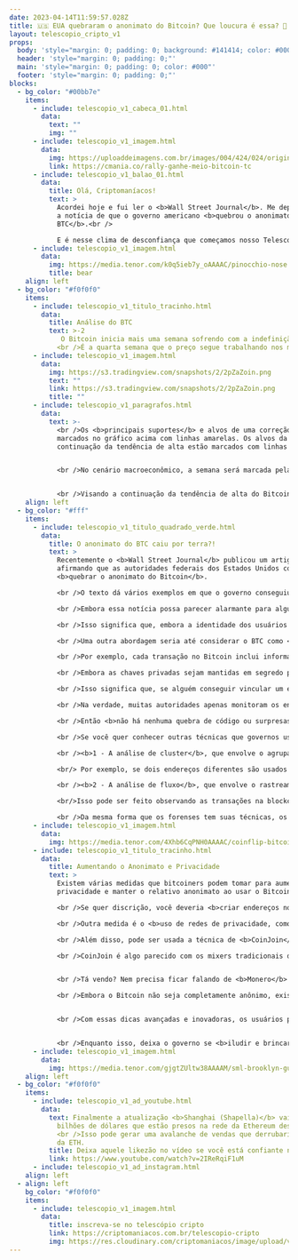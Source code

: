 ```yaml
---
date: 2023-04-14T11:59:57.028Z
title: 🇺🇸 EUA quebraram o anonimato do Bitcoin? Que loucura é essa? 🤯
layout: telescopio_cripto_v1
props:
  body: 'style="margin: 0; padding: 0; background: #141414; color: #000"'
  header: 'style="margin: 0; padding: 0;"'
  main: 'style="margin: 0; padding: 0; color: #000"'
  footer: 'style="margin: 0; padding: 0;"'
blocks:
  - bg_color: "#00bb7e"
    items:
      - include: telescopio_v1_cabeca_01.html
        data:
          text: ""
          img: ""
      - include: telescopio_v1_imagem.html
        data:
          img: https://uploaddeimagens.com.br/images/004/424/024/original/image.png?1681136446
          link: https://cmania.co/rally-ganhe-meio-bitcoin-tc
      - include: telescopio_v1_balao_01.html
        data:
          title: Olá, Criptomaníacos!
          text: >
            Acordei hoje e fui ler o <b>Wall Street Journal</b>. Me deparei com
            a notícia de que o governo americano <b>quebrou o anonimato do
            BTC</b>.<br />

            E é nesse clima de desconfiança que começamos nosso Telescópio. Afinal, quando o estado fala algo, a chance de ser mentira sobe a nível de alcançar a estratosfera.
      - include: telescopio_v1_imagem.html
        data:
          img: https://media.tenor.com/k0q5ieb7y_oAAAAC/pinocchio-nose.gif
          title: bear
    align: left
  - bg_color: "#f0f0f0"
    items:
      - include: telescopio_v1_titulo_tracinho.html
        data:
          title: Análise do BTC
          text: >-2
             O Bitcoin inicia mais uma semana sofrendo com a indefinição de mercado. 
            <br />É a quarta semana que o preço segue trabalhando nos mesmos patamares entre os níveis de gatilho (linhas rosas), que vão ditar a direção do preço com um <b>rompimento</b>.
      - include: telescopio_v1_imagem.html
        data:
          img: https://s3.tradingview.com/snapshots/2/2pZaZoin.png
          text: ""
          link: https://s3.tradingview.com/snapshots/2/2pZaZoin.png
          title: ""
      - include: telescopio_v1_paragrafos.html
        data:
          text: >-
            <br />Os <b>principais suportes</b> e alvos de uma correção estão
            marcados no gráfico acima com linhas amarelas. Os alvos da
            continuação da tendência de alta estão marcados com linhas verdes. 


            <br />No cenário macroeconômico, a semana será marcada pela divulgação da inflação americana, o <b>CPI</b>, na quarta-feira às 09:30 da manhã. Esse indicador tem o poder de balançar os mercados, dependendo do seu contexto. 


            <br />Visando a continuação da tendência de alta do Bitcoin, o melhor cenário seria uma <b>inflação abaixo da expectativa</b>.
    align: left
  - bg_color: "#fff"
    items:
      - include: telescopio_v1_titulo_quadrado_verde.html
        data:
          title: O anonimato do BTC caiu por terra?!
          text: >
            Recentemente o <b>Wall Street Journal</b> publicou um artigo
            afirmando que as autoridades federais dos Estados Unidos conseguiram
            <b>quebrar o anonimato do Bitcoin</b>. 

            <br />O texto dá vários exemplos em que o governo conseguiu <b>rastrear</b> supostos criminosos pela Blockchain e <b>interceptou</b> o dinheiro, prendendo as pessoas envolvidas.

            <br />Embora essa notícia possa parecer alarmante para alguns usuários de Bitcoin, é importante lembrar que o Bitcoin não é anônimo, mas sim <b>pseudônimo</b>. 

            <br />Isso significa que, embora a identidade dos usuários não seja revelada diretamente nas transações, ainda é possível rastrear as transações e vinculá-las a uma pessoa ou entidade através de outras informações.

            <br />Uma outra abordagem seria até considerar o BTC como <b>anônimo, mas não esquecer o seu lado transparente e aberto</b>.

            <br />Por exemplo, cada transação no Bitcoin inclui informações sobre os endereços de envio e recebimento. 

            <br />Embora as chaves privadas sejam mantidas em segredo pelos usuários, as chaves públicas e <b>os endereços podem ser vistos por qualquer pessoa na blockchain</b>.

            <br />Isso significa que, se alguém conseguir vincular um endereço a uma pessoa ou entidade específica (por exemplo, através de informações fornecidas por uma exchange de criptomoedas), <b>será possível rastrear todas as transações realizadas por esse endereço</b>. 

            <br />Na verdade, muitas autoridades apenas monitoram os endereços e ficam esperando que as moedas sejam enviadas para uma exchange ou serviço que os vincule.

            <br />Então <b>não há nenhuma quebra de código ou surpresas</b>. O Bitcoin funciona perfeitamente dentro da proposta de pseudoanonimato que tem.

            <br />Se você quer conhecer outras técnicas que governos usam para o rastreio, bora conhecer duas técnicas usadas pelo governo e pesquisadores para vincular vários endereços a uma única entidade:

            <br /><b>1 - A análise de cluster</b>, que envolve o agrupamento de endereços. Isso pode ser feito de várias maneiras, como observando padrões de gastos e recebimentos, ou analisando informações de entrada e saída de transações.

            <br/> Por exemplo, se dois endereços diferentes são usados como entradas em uma única transação, é provável que eles sejam controlados pela mesma entidade.

            <br /><b>2 - A análise de fluxo</b>, que envolve o rastreamento do fluxo de criptomoedas entre endereços. 

            <br/>Isso pode ser feito observando as transações na blockchain e seguindo o caminho das criptomoedas à medida que elas são transferidas entre endereços. Ao fazer isso, é possível identificar padrões e vincular vários endereços a uma única entidade.

            <br />Da mesma forma que os forenses tem suas técnicas, os usuários que lutam por maior privacidade possuem alguns recursos. Vamos ver alguns deles a seguir.
      - include: telescopio_v1_imagem.html
        data:
          img: https://media.tenor.com/4Xhb6CqPNH0AAAAC/coinflip-bitcoin.gif
      - include: telescopio_v1_titulo_tracinho.html
        data:
          title: Aumentando o Anonimato e Privacidade
          text: >
            Existem várias medidas que bitcoiners podem tomar para aumentar sua
            privacidade e manter o relativo anonimato ao usar o Bitcoin.

            <br />Se quer discrição, você deveria <b>criar endereços novos a cada vez que for receber uma transação</b>. Ao não reutilizar endereços, o rastreio é mais difícil. 

            <br />Outra medida é o <b>uso de redes de privacidade, como a Tor</b>. Essas redes permitem que os usuários realizem transações ocultando seu endereço IP e outras informações que possam ser usadas para identificá-los.

            <br />Além disso, pode ser usada a técnica de <b>CoinJoin</b> para misturar suas transações com as de outros usuários.

            <br />CoinJoin é algo parecido com os mixers tradicionais de criptomoeda. Mas ela é considerada <b>descentralizada, mais segura e menos propenso a regulamentações</b>. A <b>Wasabi Wallet</b> oferece esse serviço.


            <br />Tá vendo? Nem precisa ficar falando de <b>Monero</b> e <b>ZCash</b>.

            <br />Embora o Bitcoin não seja completamente anônimo, existem várias medidas que os usuários avançados podem tomar para aumentar sua privacidade e manter o relativo anonimato ao usar a criptomoeda. 


            <br />Com essas dicas avançadas e inovadoras, os usuários podem desfrutar dos benefícios do Bitcoin enquanto protegem sua privacidade.


            <br />Enquanto isso, deixa o governo se <b>iludir e brincar de pique esconde</b>… um dia eles aprendem conceitos e fundamentos reais por trás do maior ativo do mercado cripto.
      - include: telescopio_v1_imagem.html
        data:
          img: https://media.tenor.com/gjgtZUltw38AAAAM/sml-brooklyn-guy.gif
    align: left
  - bg_color: "#f0f0f0"
    items:
      - include: telescopio_v1_ad_youtube.html
        data:
          text: Finalmente a atualização <b>Shanghai (Shapella)</b> vai destravar os
            bilhões de dólares que estão presos na rede da Ethereum desde 2020.
            <br />Isso pode gerar uma avalanche de vendas que derrubaria o preço
            da ETH.
          title: Deixa aquele likezão no vídeo se você está confiante no BTC!
          link: https://www.youtube.com/watch?v=2IReRqiF1uM
      - include: telescopio_v1_ad_instagram.html
    align: left
  - align: left
    bg_color: "#f0f0f0"
    items:
      - include: telescopio_v1_imagem.html
        data:
          title: inscreva-se no telescópio cripto
          link: https://criptomaniacos.com.br/telescopio-cripto
          img: https://res.cloudinary.com/criptomaniacos/image/upload/v1662133224/telescopio/inscreva-se-telescopio.png
---
```

